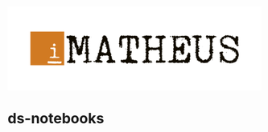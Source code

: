 <img src="./igor-matheus.png" style="display:block;margin-left:auto;margin-right:auto;"></img>

# ds-notebooks
